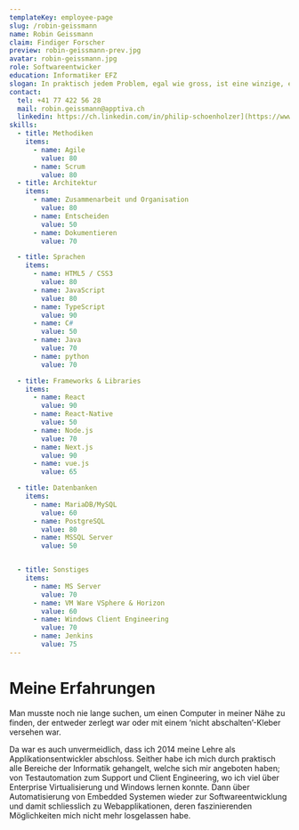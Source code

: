 ```yaml
---
templateKey: employee-page
slug: /robin-geissmann
name: Robin Geissmann
claim: Findiger Forscher
preview: robin-geissmann-prev.jpg
avatar: robin-geissmann.jpg
role: Softwareentwicker
education: Informatiker EFZ
slogan: In praktisch jedem Problem, egal wie gross, ist eine winzige, einleuchtende Lösung versteckt. Diese zu finden und zutage zu fördern ist meine Leidenschaft.
contact:
  tel: +41 77 422 56 28
  mail: robin.geissmann@apptiva.ch
  linkedin: https://ch.linkedin.com/in/philip-schoenholzer](https://www.linkedin.com/in/robin-geissmann-15472b143/
skills:
  - title: Methodiken
    items:
      - name: Agile
        value: 80
      - name: Scrum
        value: 80
  - title: Architektur
    items:
      - name: Zusammenarbeit und Organisation
        value: 80
      - name: Entscheiden
        value: 50
      - name: Dokumentieren
        value: 70

  - title: Sprachen
    items:
      - name: HTML5 / CSS3
        value: 80
      - name: JavaScript
        value: 80
      - name: TypeScript
        value: 90
      - name: C#
        value: 50
      - name: Java
        value: 70
      - name: python
        value: 70

  - title: Frameworks & Libraries
    items:
      - name: React
        value: 90
      - name: React-Native
        value: 50
      - name: Node.js
        value: 70
      - name: Next.js
        value: 90
      - name: vue.js
        value: 65

  - title: Datenbanken
    items:
      - name: MariaDB/MySQL
        value: 60
      - name: PostgreSQL
        value: 80
      - name: MSSQL Server
        value: 50


  - title: Sonstiges
    items:
      - name: MS Server
        value: 70
      - name: VM Ware VSphere & Horizon
        value: 60
      - name: Windows Client Engineering
        value: 70
      - name: Jenkins
        value: 75
---
```


# Meine Erfahrungen

Man musste noch nie lange suchen, um einen Computer in meiner Nähe zu finden, der entweder zerlegt war oder mit einem ‘nicht abschalten’-Kleber versehen war.

Da war es auch unvermeidlich, dass ich 2014 meine Lehre als Applikationsentwickler abschloss. Seither habe ich mich durch praktisch alle Bereiche der Informatik gehangelt, welche sich mir angeboten haben; von Testautomation zum Support und Client Engineering, wo ich viel über Enterprise Virtualisierung und Windows lernen konnte. Dann über Automatisierung von Embedded Systemen wieder zur Softwareentwicklung und damit schliesslich zu Webapplikationen, deren faszinierenden Möglichkeiten mich nicht mehr losgelassen habe.


